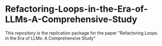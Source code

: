 # Refactoring-Loops-in-the-Era-of-LLMs-A-Comprehensive-Study
This repository is the replication package for the paper "Refactoring Loops in the Era of LLMs: A Comprehensive Study"
